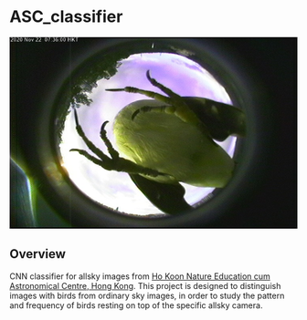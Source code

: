 # ASC_classifier
![Screenshot](20201122_0736.jpg)

## **Overview**
CNN classifier for allsky images from [Ho Koon Nature Education cum Astronomical Centre, Hong Kong](http://www.hokoon.edu.hk). This project is designed to distinguish images with birds from ordinary sky images, in order to study the pattern and frequency of birds resting on top of the specific allsky camera.

